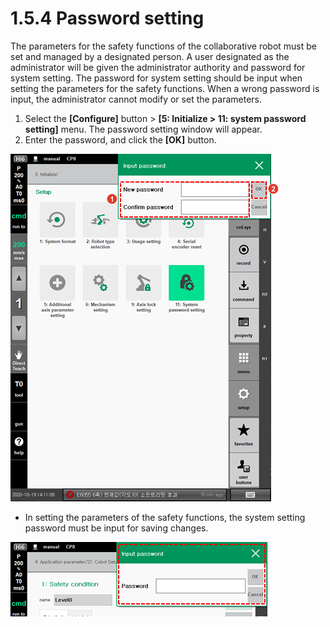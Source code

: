 # 1.5.4 Password setting

The parameters for the safety functions of the collaborative robot must be set and managed by a designated person. A user designated as the administrator will be given the administrator authority and password for system setting. The password for system setting should be input when setting the parameters for the safety functions. When a wrong password is input, the administrator cannot modify or set the parameters.

1. Select the **\[Configure]** button > **\[5: Initialize > 11: system password setting]** menu. The password setting window will appear.
2. Enter the password, and click the **\[OK]** button.

![](<../../_assets/image (34).png>)

* In setting the parameters of the safety functions, the system setting password must be input for saving changes.

![](<../../_assets/image (29).png>)
